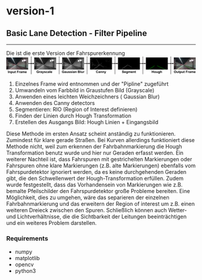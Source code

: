 # version-1
## Basic Lane Detection - Filter Pipeline
----
Die ist die erste Version der Fahrspurerkennung
![](pipeline.png)

1. Einzelnes Frame wird entnommen und der "Pipline" zugeführt
2. Umwandeln vom Farbbild in Graustufen Bild (Grayscale)
3. Anwenden eines leichten Weichzeichners ( Gaussian Blur)
4. Anwenden des Canny detectors 
5. Segmentieren: RIO (Region of Interest definieren)
6. Finden der Linien durch Hough Transformation
7. Erstellen des Ausgangs Bild: Hough Linien + Eingangsbild

Diese Methode im ersten Ansatz scheint anständig zu funktionieren. Zumindest für klare gerade Straßen. Bei Kurven allerdings funktioniert diese Methode nicht, weil zum erkennen der Fahrbahnmarkierung die Hough Transformation benutz wurde und hier nur Geraden erfasst werden. Ein weiterer Nachteil ist, dass Fahrspuren mit gestrichelten Markierungen oder Fahrspuren ohne klare Markierungen (z.B. alte Markierungen) ebenfalls vom Fahrspurdetektor ignoriert werden, da es keine durchgehenden Geraden gibt, die den Schwellenwert der Hough-Transformation erfüllen. Zudem wurde festgestellt, dass das Vorhandensein von Markierungen wie z.B. bemalte Pfeilschilder den Fahrspurdetektor große Probleme bereiten. Eine Möglichkeit, dies zu umgehen, wäre das separieren der einzelnen Fahrbahnmarkierung und das erweitern der Region of interest um z.B. einen weiteren Dreieck zwischen den Spuren. Schließlich können auch Wetter- und Lichtverhältnisse, die die Sichtbarkeit der Leitungen beeinträchtigen und ein weiteres Problem darstellen. 

### Requirements 
- numpy
- matplotlib
- opencv
- python3 

